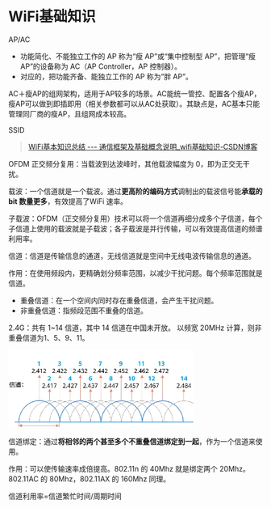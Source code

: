 # WiFi基础知识

AP/AC

*   功能简化、不能独立工作的 AP 称为“瘦 AP”或“集中控制型 AP”，把管理“瘦 AP”的设备称为 AC（AP Controller，AP 控制器）。&#x20;
*   对应的，把功能齐备、能独立工作的 AP 称为“胖 AP”。

AC＋瘦AP的组网架构，适用于AP较多的场景。AC能统一管控、配置各个瘦AP，瘦AP可以做到即插即用（相关参数都可以从AC处获取）。其缺点是，AC基本只能管理同厂商的瘦AP，且组网成本较高。

SSID

> [WiFi基本知识总结 --- 通信框架及基础概念说明\_wifi基础知识-CSDN博客](https://blog.csdn.net/wit_732/article/details/103772676)

OFDM 正交频分复用：当载波到达波峰时，其他载波幅度为 0，即为正交无干扰。

载波：一个信道就是一个载波。通过**更高阶的编码方式**调制出的载波信号能**承载的 bit 数量更多**，有效提高了WiFi 速率。

子载波：OFDM（正交频分复用）技术可以将一个信道再细分成多个子信道，每个子信道上使用的载波就是子载波；各子载波是并行传输，可以有效提高信道的频谱利用率。

信道：信道是传输信息的通道，无线信道就是空间中无线电波传输信息的通道。

作用：在使用频段内，更精确划分频率范围，以减少干扰问题。每个频率范围就是信道。

*   重叠信道：在一个空间内同时存在重叠信道，会产生干扰问题。
*   非重叠信道：指频段范围不重叠的信道。

2.4G：共有 1\~14 信道，其中 14 信道在中国未开放。 以频宽 20MHz 计算，则非重叠信道为1、5、9、11。

![image.png](WiFi基础知识/WEBRESOURCEd745bffd09cda7bd15fdc0121aaaa44bimage.png)

信道绑定：通过**将相邻的两个甚至多个不重叠信道绑定到一起**，作为一个信道来使用。

作用：可以使传输速率成倍提高。802.11n 的 40Mhz 就是绑定两个 20Mhz。802.11AC 的 80Mhz，802.11AX 的 160Mhz 同理。

信道利用率=信道繁忙时间/周期时间
